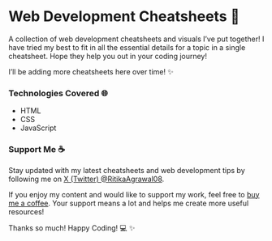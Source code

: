 # Web Development Cheatsheets :yellow_heart:

A collection of web development cheatsheets and visuals I’ve put together! I have tried my best to fit in all the essential details for a topic in a single cheatsheet. Hope they help you out in your coding journey!

I’ll be adding more cheatsheets here over time! :sparkles:

### Technologies Covered 🌐

- HTML
- CSS
- JavaScript

### Support Me ☕️

Stay updated with my latest cheatsheets and web development tips by following me on [X (Twitter) @RitikaAgrawal08](https://x.com/RitikaAgrawal08).

If you enjoy my content and would like to support my work, feel free to [buy me a coffee](buymeacoffee.com/ritikaagrawal08). Your support means a lot and helps me create more useful resources!

Thanks so much! Happy Coding! :computer: :sparkles: